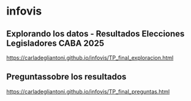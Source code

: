 # infovis
## Explorando los datos - Resultados Elecciones Legisladores CABA 2025

https://carladegliantoni.github.io/infovis/TP_final_exploracion.html

## Preguntassobre los resultados 

https://carladegliantoni.github.io/infovis/TP_final_preguntas.html
